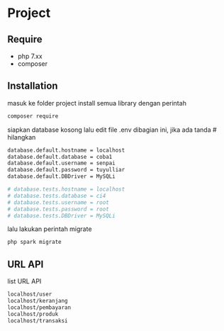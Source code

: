 # Project


## Require
+ php 7.xx
+ composer


## Installation
masuk ke folder project install semua library dengan perintah

```bash
composer require
```
siapkan database kosong lalu edit file .env dibagian ini,
jika ada tanda # hilangkan

```bash
database.default.hostname = localhost
database.default.database = coba1
database.default.username = senpai
database.default.password = tuyulliar
database.default.DBDriver = MySQLi

# database.tests.hostname = localhost
# database.tests.database = ci4
# database.tests.username = root
# database.tests.password = root
# database.tests.DBDriver = MySQLi
```

lalu lakukan perintah migrate
```bash
php spark migrate
```

## URL API
list URL API

```bash
localhost/user
localhost/keranjang
localhost/pembayaran
localhost/produk
localhost/transaksi
